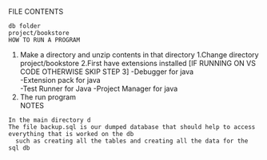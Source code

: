 FILE CONTENTS  
~~~~~~~~~~~~~ 
db folder  
project/bookstore 
HOW TO RUN A PROGRAM  
~~~~~~~~~~~~~~~~~~~~   
1. Make a directory and unzip contents in that directory 
1.Change directory project/bookstore 
2.First have extensions installed  [IF RUNNING ON VS CODE OTHERWISE SKIP STEP 3]
	-Debugger for java  
	-Extension pack for java  
	-Test Runner for Java 
	-Project Manager for java  
3. The run program   
NOTES  
~~~~~ 
In the main directory d
The file backup.sql is our dumped database that should help to access everything that is worked on the db  
  such as creating all the tables and creating all the data for the sql db
